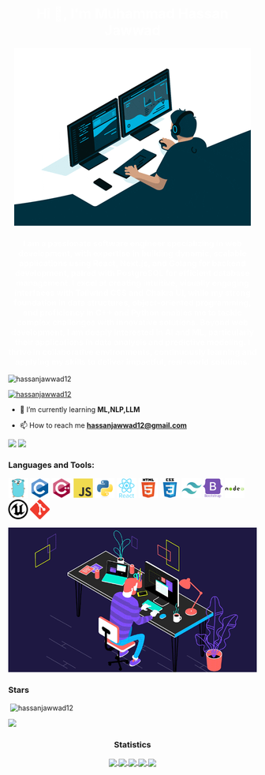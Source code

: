 <h1 align="center" style="color: white;">Hi 👋, I'm Muhammad Hassan Jawwad</h1>
<p align="center">
<img src="pg.gif"/>
</p>
<h3 align="center" style="color: white;">I am a passionate software engineer specializing in web development, with expertise in building dynamic, scalable applications using React, Next.js, and Golang for backend development, paired with PostgreSQL for efficient database management. I excel at creating intuitive, visually engaging interfaces with Tailwind CSS and Chakra UI, while my strong foundation in data structures, object-oriented programming, and proficiency in C++ and Python enables me to tackle complex challenges with innovative solutions. Beyond web development, I am deeply interested in AI and ML, particularly their applications in data analysis and predictive modeling. I thrive in collaborative environments, continuously learning and applying my skills to deliver impactful, real-world solutions.</h3>
<p align="left"> <img src="https://komarev.com/ghpvc/?username=hassanjawwad12&label=Profile%20views&color=0e75b6&style=flat" alt="hassanjawwad12" /> </p>

<p align="left"> <a href="https://github.com/ryo-ma/github-profile-trophy"><img src="https://github-profile-trophy.vercel.app/?username=hassanjawwad12&theme=monokai&title=-Reviews" alt="hassanjawwad12" /></a> </p>

- 🌱 I’m currently learning **ML,NLP,LLM**

- 📫 How to reach me **hassanjawwad12@gmail.com**

<div> <a href="https://github.com/hassanjawwad12" target="_blank"><img src="https://img.shields.io/badge/GitHub-100000?style=for-the-badge&logo=github&logoColor=white" target="_blank"></a>
<a href = "mailto:hassanjawwad12@gmail.com"><img src="https://img.shields.io/badge/-Gmail-%23333?style=for-the-badge&logo=gmail&logoColor=white" target="_blank"></a>
</div><h3 align="left">Languages and Tools:</h3>
<p align="left">
<img src="https://raw.githubusercontent.com/devicons/devicon/master/icons/go/go-original.svg" alt="go" width="40" height="40"/>
<img src="https://raw.githubusercontent.com/teamedwardforever/Readme-Generator/71f25dd8b98329b168142a6b782a107b75eab178/svg/Skills/Languages/c-original.svg" alt="C" width="40" height="40"/>
<img src="https://raw.githubusercontent.com/teamedwardforever/Readme-Generator/71f25dd8b98329b168142a6b782a107b75eab178/svg/Skills/Languages/cplusplus-original.svg" alt="CPP" width="40" height="40"/>
<img src="https://raw.githubusercontent.com/teamedwardforever/Readme-Generator/71f25dd8b98329b168142a6b782a107b75eab178/svg/Skills/Languages/javascript-original.svg" alt="Javascript" width="40" height="40"/>
<img src="https://raw.githubusercontent.com/teamedwardforever/Readme-Generator/71f25dd8b98329b168142a6b782a107b75eab178/svg/Skills/Languages/python-original.svg" alt="Python" width="40" height="40"/>
<img src="https://raw.githubusercontent.com/teamedwardforever/Readme-Generator/71f25dd8b98329b168142a6b782a107b75eab178/svg/Skills/Frontend/react-original-wordmark.svg" alt="React" width="40" height="40"/>
<img src="https://raw.githubusercontent.com/teamedwardforever/Readme-Generator/71f25dd8b98329b168142a6b782a107b75eab178/svg/Skills/Frontend/html5-original-wordmark.svg" alt="HTML" width="40" height="40"/>
<img src="https://raw.githubusercontent.com/teamedwardforever/Readme-Generator/71f25dd8b98329b168142a6b782a107b75eab178/svg/Skills/Frontend/css3-original-wordmark.svg" alt="Css" width="40" height="40"/>
<img src="https://raw.githubusercontent.com/teamedwardforever/Readme-Generator/71f25dd8b98329b168142a6b782a107b75eab178/svg/Skills/Frontend/tailwindcss-icon.svg" alt="Tailwindcss" width="40" height="40"/>
<img src="https://raw.githubusercontent.com/teamedwardforever/Readme-Generator/71f25dd8b98329b168142a6b782a107b75eab178/svg/Skills/Frontend/bootstrap-plain-wordmark.svg" alt="Bootstrap" width="40" height="40"/>
<img src="https://raw.githubusercontent.com/teamedwardforever/Readme-Generator/71f25dd8b98329b168142a6b782a107b75eab178/svg/Skills/Backend/nodejs-original-wordmark.svg" alt="NodeJs" width="40" height="40"/>
<img src="https://raw.githubusercontent.com/teamedwardforever/Readme-Generator/71f25dd8b98329b168142a6b782a107b75eab178/svg/Skills/Engines/unreal-engine.svg" alt="Unreal Engine" width="40" height="40"/>
<img src="https://raw.githubusercontent.com/teamedwardforever/Readme-Generator/71f25dd8b98329b168142a6b782a107b75eab178/svg/Skills/Other/git-scm-icon.svg" alt="Git" width="40" height="40"/>
</p>

<p align="center">
<img src="pg2.gif"/>
</p>

<h3 align="left">Stars</h3>
<p>&nbsp;<img align="center" height="180em" src="https://github-readme-stats.vercel.app/api?username=hassanjawwad12&show_icons=true&locale=en&theme=highcontrast" alt="hassanjawwad12" /></p>


<img src="https://user-images.githubusercontent.com/73097560/115834477-dbab4500-a447-11eb-908a-139a6edaec5c.gif"><h3 align="center">Statistics</h3>
<div align="center">
<a href="https://github.com/hassanjawwad12">
<img align="center" src="http://github-profile-summary-cards.vercel.app/api/cards/stats?username=hassanjawwad12&theme=2077" height="180em" />
<img align="center" src="http://github-profile-summary-cards.vercel.app/api/cards/most-commit-language?username=hassanjawwad12&theme=2077" height="180em" />
<img align="center" src="http://github-profile-summary-cards.vercel.app/api/cards/repos-per-language?username=hassanjawwad12&theme=2077" height="180em" />
<img align="center" src="http://github-profile-summary-cards.vercel.app/api/cards/productive-time?username=hassanjawwad12&theme=2077" height="180em" />
<img align="center" src="http://github-profile-summary-cards.vercel.app/api/cards/profile-details?username=hassanjawwad12&theme=2077" height="180em" />
</div>
